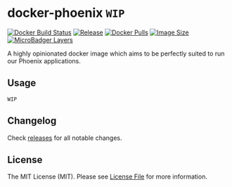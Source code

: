 # docker-phoenix `WIP`

[![Docker Build Status](https://img.shields.io/docker/cloud/build/sourceboat/docker-phoenix.svg?style=flat-square)](https://hub.docker.com/r/sourceboat/docker-phoenix/builds/)
[![Release](https://img.shields.io/github/release/sourceboat/docker-phoenix.svg?style=flat-square)](https://github.com/sourceboat/docker-phoenix/releases)
[![Docker Pulls](https://img.shields.io/docker/pulls/sourceboat/docker-phoenix.svg?style=flat-square)](https://hub.docker.com/r/sourceboat/docker-phoenix/)
[![Image Size](https://img.shields.io/docker/image-size/sourceboat/docker-phoenix?style=flat-square)](https://microbadger.com/images/sourceboat/docker-phoenix)
[![MicroBadger Layers](https://img.shields.io/microbadger/layers/sourceboat/docker-phoenix.svg?style=flat-square)](https://microbadger.com/images/sourceboat/docker-phoenix)

A highly opinionated docker image which aims to be perfectly suited to run our Phoenix applications.

## Usage

`WIP`

## Changelog

Check [releases](https://github.com/sourceboat/docker-phoenix/releases) for all notable changes.

## License

The MIT License (MIT). Please see [License File](LICENSE.md) for more information.
